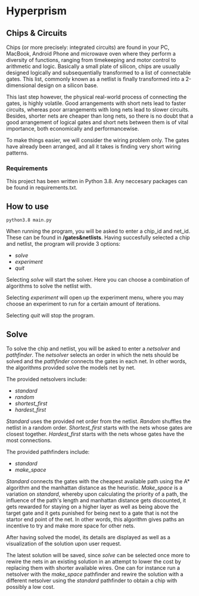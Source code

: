 # Hyperprism
## Chips & Circuits

Chips (or more precisely: integrated circuits) are found in your PC, MacBook, Android Phone and microwave oven where they perform a diversity of functions, ranging from timekeeping and motor control to arithmetic and logic. Basically a small plate of silicon, chips are usually designed logically and subsequentially transformed to a list of connectable gates. This list, commonly known as a netlist is finally transformed into a 2-dimensional design on a silicon base.

This last step however, the physical real-world process of connecting the gates, is highly volatile. Good arrangements with short nets lead to faster circuits, whereas poor arrangements with long nets lead to slower circuits. Besides, shorter nets are cheaper than long nets, so there is no doubt that a good arrangement of logical gates and short nets between them is of vital importance, both economically and performancewise.

To make things easier, we will consider the wiring problem only. The gates have already been arranged, and all it takes is finding very short wiring patterns.

### Requirements
This project has been written in Python 3.8. Any neccesary packages can be found in requirements.txt.

## How to use
```
python3.8 main.py
```
When running the program, you will be asked to enter a chip_id and net_id. These can be found in **/gates&netlists**.
Having succesfully selected a chip and netlist, the program will provide 3 options:
- *solve*
- *experiment*
- *quit*

Selecting *solve* will start the solver. Here you can choose a combination of algorithms to solve the netlist with.

Selecting *experiment* will open up the experiment menu, where you may choose an experiment to run for a certain amount of iterations.

Selecting *quit* will stop the program.

## Solve
To solve the chip and netlist, you will be asked to enter a *netsolver* and *pathfinder*. The *netsolver* selects an order in which the nets should be solved and the *pathfinder* connects the gates in each net. In other words, the algorithms provided solve the models net by net.

The provided netsolvers include:
- *standard*
- *random*
- *shortest_first*
- *hardest_first*

*Standard* uses the provided net order from the netlist. *Random* shuffles the netlist in a random order. *Shortest_first* starts with the nets whose gates are closest together. *Hardest_first* starts with the nets whose gates have the most connections.

The provided pathfinders include:
- *standard*
- *make_space*

*Standard* connects the gates with the cheapest available path using the A* algorithm and the manhattan distance as the heuristic. *Make_space* is a variation on *standard*, whereby upon calculating the priority of a path, the influence of the path's length and manhattan distance gets discounted, it gets rewarded for staying on a higher layer as well as being above the target gate and it gets punished for being next to a gate that is not the startor end point of the net. In other words, this algorithm gives paths an incentive to try and make more space for other nets.

After having solved the model, its details are displayed as well as a visualization of the solution upon user request.

The latest solution will be saved, since *solve* can be selected once more to rewire the nets in an existing solution in an attempt to lower the cost by replacing them with shorter available wires. One can for instance run a netsolver with the *make_space* pathfinder and rewire the solution with a different netsolver using the *standard* pathfinder to obtain a chip with possibly a low cost.
